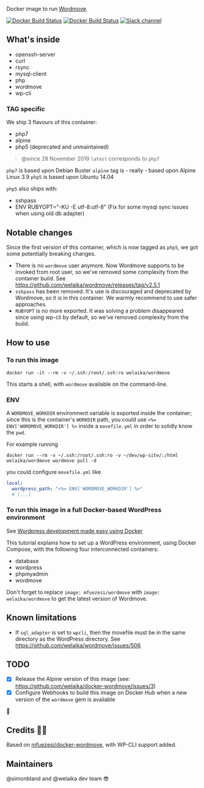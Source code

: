 Docker image to run [Wordmove](https://wptools.it/wordmove/).

[![Docker Build Status](https://img.shields.io/docker/automated/welaika/wordmove.svg)](https://hub.docker.com/r/welaika/wordmove/)
[![Docker Build Status](https://img.shields.io/docker/build/welaika/wordmove.svg)](https://hub.docker.com/r/welaika/wordmove/)
[![Slack channel](https://img.shields.io/badge/Slack-WP--Hub-blue.svg)](https://wphub-auto-invitation.herokuapp.com/)

## What's inside

* openssh-server
* curl
* rsync
* mysql-client
* php
* wordmove
* wp-cli

### TAG specific

We ship 3 flavours of this container:

* php7
* alpine
* php5 (deprecated and unmaintained)

> @since 28 November 2019 `latest` corresponds to `php7`

`php7` is based upon Debian Buster
`alpine` tag is - really - based upon Alpine Linux 3.9
`php5` is based upon Ubuntu 14.04

`php5` also ships with:

* sshpass
* ENV RUBYOPT="-KU -E utf-8:utf-8" (Fix for some mysql sync issues when using old
  db adapter)

## Notable changes

Since the first version of this container, which is now tagged as `php5`, we got some
potentially breaking changes.

* There is no `wordmove` user anymore. Now Wordmove supports to be invoked from root user,
  so we've removed some complexity from the container build.
  See https://github.com/welaika/wordmove/releases/tag/v2.5.1
* `sshpass` has been removed. It's use is discouraged and deprecated by Wordmove, so it
  is in this container. We warmly recommend to use safer approaches.
* `RUBYOPT` is no more exported. It was solving a problem disappeared since using wp-cli
  by default, so we've removed complexity from the build.

## How to use

### To run this image

`docker run -it --rm -v ~/.ssh:/root/.ssh:ro welaika/wordmove`

This starts a shell, with `wordmove` available on the command-line.

### ENV

A `WORDMOVE_WORKDIR` environment variable is exported inside the container; since this is the
container's `WORKDIR` path, you could use `<%= ENV['WORDMOVE_WORKDIR'] %>` inside a `movefile.yml`
in order to solidly know the `pwd`.

For example running

```
docker run --rm -v ~/.ssh:/root/.ssh:ro -v ~/dev/wp-site/:/html welaika/wordmove wordmove pull -d
```

you could configure `movefile.yml` like

```yaml
local:
  wordpress_path: "<%= ENV['WORDMOVE_WORKDIR'] %>"
  # [...]
```

### To run this image in a full Docker-based WordPress environment

See [Wordpress development made easy using Docker](
https://medium.com/cluetip/wordpress-development-made-easy-440b564185f2)

This tutorial explains how to set up a WordPress environment, using Docker
Compose, with the following four interconnected containers:

* database
* wordpress
* phpmyadmin
* wordmove

Don't forget to replace `image: mfuezesi/wordmove` with `image:
welaika/wordmove` to get the latest version of Wordmove.

## Known limitations

* If `sql_adapter` is set to `wpcli`, then the movefile must be in the same
  directory as the WordPress directory. See https://github.com/welaika/wordmove/issues/506

## TODO

- [x] Release the Alpine version of this image (see: https://github.com/welaika/docker-wordmove/issues/3)
- [x] Configure Webhooks to build this image on Docker Hub when a new version of
  the `wordmove` gem is available

🎉

## Credits 🙏🏻

Based on [mfuezesi/docker-wordmove](
https://github.com/mfuezesi/docker-wordmove), with WP-CLI support added.

## Maintainers

@simonbland and @welaika dev team 😎
